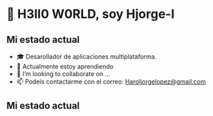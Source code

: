 # 👋 H3ll0 W0RLD, soy Hjorge-l

## Mi estado actual

- 🎓 Desarollador de aplicaciones multiplataforma.
- 🌱 Actualmente estoy aprendiendo 
- 💞️ I’m looking to collaborate on ...
- 📫 Podeís contactarme con el correo: Haroljorgelopez@gmail.com

## Mi estado actual
<!---
Hjorge-l/Hjorge-l is a ✨ special ✨ repository because its `README.md` (this file) appears on your GitHub profile.
You can click the Preview link to take a look at your changes.
--->

